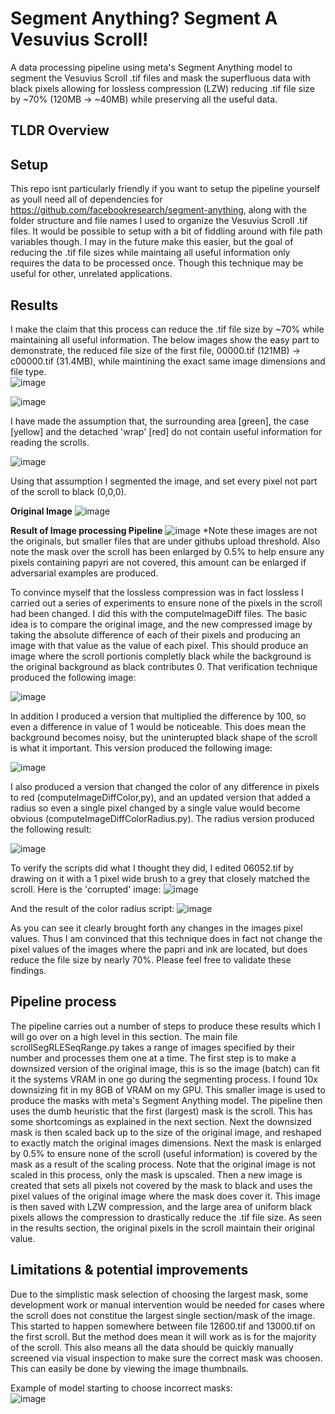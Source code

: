 # Segment Anything? Segment A Vesuvius Scroll!

A data processing pipeline using meta's Segment Anything model to segment the Vesuvius Scroll .tif files and mask the superfluous data with black pixels allowing for lossless compression (LZW) reducing .tif file size by ~70% (120MB -> ~40MB) while preserving all the useful data.

## TLDR Overview


## Setup
This repo isnt particularly friendly if you want to setup the pipeline yourself as youll need all of dependencies for https://github.com/facebookresearch/segment-anything, along with the folder structure and file names I used to organize the Vesuvius Scroll .tif files. It would be possible to setup with a bit of fiddling around with file path variables though. I may in the future make this easier, but the goal of reducing the .tif file sizes while maintaing all useful information only requires the data to be processed once. Though this technique may be useful for other, unrelated applications.

## Results
I make the claim that this process can reduce the .tif file size by ~70% while maintaining all useful information. 
The below images show the easy part to demonstrate, the reduced file size of the first file, 00000.tif (121MB) -> c00000.tif (31.4MB), while maintining the exact same image dimensions and file type.<br>
![image](https://user-images.githubusercontent.com/49734270/233865658-4b3342cc-fc3c-48f0-97aa-e9e51ae53a76.png)

![image](https://user-images.githubusercontent.com/49734270/233865689-c30718b6-ae75-41be-9e2a-1a453c07b030.png)

I have made the assumption that, the surrounding area [green], the case [yellow] and the detached 'wrap' [red] do not contain useful information for reading the scrolls.

![image](https://user-images.githubusercontent.com/49734270/233868534-652f526c-dd2c-4ef1-b884-c7c333fd544f.png)

Using that assumption I segmented the image, and set every pixel not part of the scroll to black (0,0,0).

**Original Image**
![image](https://user-images.githubusercontent.com/49734270/233868711-593be44b-ced3-42f0-973a-b84f923fc552.png)

**Result of Image processing Pipeline**
![image](https://user-images.githubusercontent.com/49734270/233868736-9e6b8afb-1917-47dd-a64c-d7f638d0e5bb.png)
*Note these images are not the originals, but smaller files that are under githubs upload threshold. Also note the mask over the scroll has been enlarged by 0.5% to help ensure any pixels containing papyri are not covered, this amount can be enlarged if adversarial examples are produced.

To convince myself that the lossless compression was in fact lossless I carried out a series of experiments to ensure none of the pixels in the scroll had been changed. I did this with the computeImageDiff files. The basic idea is to compare the original image, and the new compressed image by taking the absolute difference of each of their pixels and producing an image with that value as the value of each pixel. This should produce an image where the scroll portionis completly black while the background is the original background as black contributes 0. That verification technique produced the following image:

![image](https://user-images.githubusercontent.com/49734270/233869107-b73416a7-c424-41e4-9dec-02e90fb360d5.png)

In addition I produced a version that multiplied the difference by 100, so even a difference in value of 1 would be noticeable. This does mean the background becomes noisy, but the uninterupted black shape of the scroll is what it important. This version produced the following image: 

![image](https://user-images.githubusercontent.com/49734270/233869242-afe3abb0-16da-4136-bbcf-125182ed5064.png)

I also produced a version that changed the color of any difference in pixels to red (computeImageDiffColor,py), and an updated version that added a radius so even a single pixel changed by a single value would become obvious (computeImageDiffColorRadius.py). The radius version produced the following result: 

![image](https://user-images.githubusercontent.com/49734270/233869380-e4623615-c556-493c-b148-85c32a07d7c1.png)

To verify the scripts did what I thought they did, I edited 06052.tif by drawing on it with a 1 pixel wide brush to a grey that closely matched the scroll.
Here is the 'corrupted' image:
![image](https://user-images.githubusercontent.com/49734270/233869486-e4eda257-0fc0-467f-8536-51fb3f121ca7.png)

And the result of the color radius script:
![image](https://user-images.githubusercontent.com/49734270/233869501-445dbc7b-3fdb-4ff7-9064-32322e1edd21.png)

As you can see it clearly brought forth any changes in the images pixel values. Thus I am convinced that this technique does in fact not change the pixel values of the images where the papri and ink are located, but does reduce the file size by nearly 70%. Please feel free to validate these findings. 

## Pipeline process
The pipeline carries out a number of steps to produce these results which I will go over on a high level in this section. The main file scrollSegRLESeqRange.py takes a range of images specified by their number and processes them one at a time. The first step is to make a downsized version of the original image, this is so the image (batch) can fit it the systems VRAM in one go during the segmenting process. I found 10x downsizing fit in my 8GB of VRAM on my GPU. This smaller image is used to produce the masks with meta's Segment Anything model. The pipeline then uses the dumb heuristic that the first (largest) mask is the scroll. This has some shortcomings as explained in the next section. Next the downsized mask is then scaled back up to the size of the original image, and reshaped to exactly match the original images dimensions. Next the mask is enlarged by 0.5% to ensure none of the scroll (useful information) is covered by the mask as a result of the scaling process. Note that the original image is not scaled in this process, only the mask is upscaled. Then a new image is created that sets all pixels not covered by the mask to black and uses the pixel values of the original image where the mask does cover it. This image is then saved with LZW compression, and the large area of uniform black pixels allows the compression to drastically reduce the .tif file size. As seen in the results section, the original pixels in the scroll maintain their original value.

## Limitations & potential improvements
Due to the simplistic mask selection of choosing the largest mask, some development work or manual intervention would be needed for cases where the scroll does not constitue the largest single section/mask of the image. This started to happen somewhere between file 12600.tif and 13000.tif on the first scroll. But the method does mean it will work as is for the majority of the scroll. This also means all the data should be quickly manually screened via visual inspection to make sure the correct mask was choosen. This can easily be done by viewing the image thumbnails.

Example of model starting to choose incorrect masks:<br>
![image](https://user-images.githubusercontent.com/49734270/233870282-2c1b7101-40e8-47b8-9061-54ad8bf53de3.png)











